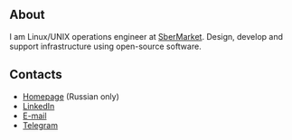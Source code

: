 ## About

I am Linux/UNIX operations engineer at [SberMarket](https://sbermarket.ru/). Design, develop and support infrastructure using open-source software.

## Contacts

- [Homepage](https://gon.gl/) (Russian only)
- [LinkedIn](https://www.linkedin.com/in/gongled)
- [E-mail](mailto:inbox@gon.gl)
- [Telegram](https://t.me/@gongled)
